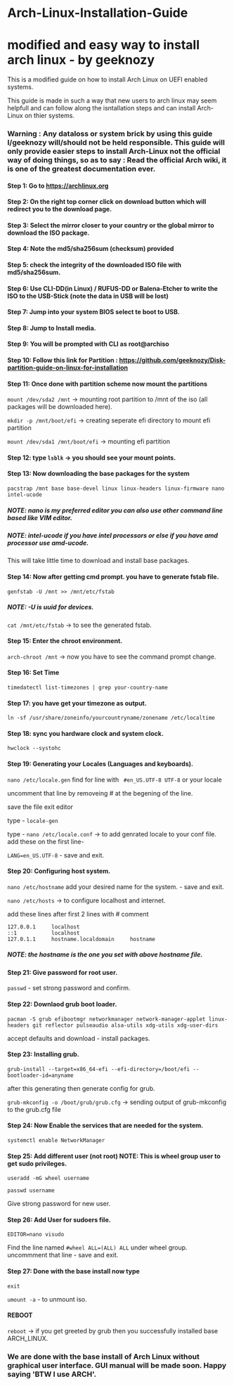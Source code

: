 # Arch-Linux-Installation-Guide

# modified and easy way to install arch linux - by geeknozy

This is a modified guide on how to install Arch Linux on UEFI enabled systems.

This guide is made in such a way that new users to arch linux may seem helpfull and can follow along the isntallation steps and can install Arch-Linux on thier systems.

### Warning : Any dataloss or system brick by using this guide I/geeknozy will/should not be held responsible. This guide will only provide easier steps to install Arch-Linux not the official way of doing things, so as to say : Read the official Arch wiki, it is one of the greatest documentation ever.


#### Step 1: Go to https://archlinux.org

#### Step 2: On the right top corner click on download button  which will redirect you to the download page.

#### Step 3: Select the mirror closer to your country or the global mirror to download the ISO package.

#### Step 4: Note the md5/sha256sum (checksum) provided

#### Step 5: check the integrity of the downloaded ISO file with md5/sha256sum.

#### Step 6: Use CLI-DD(in Linux) / RUFUS-DD or Balena-Etcher to write the ISO to the USB-Stick (note the data in USB will be lost)

#### Step 7: Jump into your system BIOS select te boot to USB.

#### Step 8: Jump to Install media.

#### Step 9: You will be prompted with CLI as root@archiso

#### Step 10: Follow this link for Partition : https://github.com/geeknozy/Disk-partition-guide-on-linux-for-installation

#### Step 11: Once done with partition scheme now mount the partitions

```mount /dev/sda2 /mnt``` -> mounting root partition to /mnt of the iso (all packages will be downloaded here).

```mkdir -p /mnt/boot/efi``` -> creating seperate efi directory to mount efi partition

```mount /dev/sda1 /mnt/boot/efi``` -> mounting efi partition 

#### Step 12: type ```lsblk``` -> you should see your mount points.

#### Step 13: Now downloading the base packages for the system

```pacstrap /mnt base base-devel linux linux-headers linux-firmware nano intel-ucode```

##### NOTE: nano is my preferred editor you can also use other command line based like VIM editor.
##### NOTE: intel-ucode if you have intel processors or else if you have amd processor use amd-ucode.

This will take little time to download and install base packages.

#### Step 14: Now after getting cmd prompt. you have to generate fstab file. 

```genfstab -U /mnt >> /mnt/etc/fstab```

##### NOTE: -U is uuid for devices.

```cat /mnt/etc/fstab``` -> to see the generated fstab.

#### Step 15: Enter the chroot environment.

```arch-chroot /mnt``` -> now you have to see the command prompt change.

#### Step 16: Set Time

```timedatectl list-timezones | grep your-country-name```

#### Step 17: you have get your timezone as output.

```ln -sf /usr/share/zoneinfo/yourcountryname/zonename /etc/localtime```

#### Step 18: sync you hardware clock and system clock.

```hwclock --systohc```

#### Step 19: Generating your Locales (Languages and keyboards).

```nano /etc/locale.gen```
find for line with ``` #en_US.UTF-8 UTF-8``` or your locale 

uncomment that line by removeing # at the begening of the line.

save the file exit editor 

type - ```locale-gen```

type - ```nano /etc/locale.conf``` -> to add genrated locale to your conf file.
add these on the first line- 

```LANG=en_US.UTF-8``` - save and exit.

#### Step 20: Configuring host system.

```nano /etc/hostname```
add your desired name for the system. - save and exit.

```nano /etc/hosts``` -> to configure localhost and internet.

add these lines after first 2 lines with # comment

```127.0.0.1     localhost```\
```::1           localhost```\
```127.0.1.1     hostname.localdomain     hostname```

##### NOTE: the hostname is the one you set with above hostname file.

#### Step 21: Give password for root user.

```passwd``` - set strong password and confirm.

#### Step 22: Downlaod grub boot loader.

```pacman -S grub efibootmgr networkmanager network-manager-applet linux-headers git reflector pulseaudio alsa-utils xdg-utils xdg-user-dirs```

accept defaults and download - install packages.

#### Step 23: Installing grub.

```grub-install --target=x86_64-efi --efi-directory=/boot/efi --bootloader-id=anyname```

after this generating then generate config for grub.

```grub-mkconfig -o /boot/grub/grub.cfg``` -> sending output of grub-mkconfig to the grub.cfg file

#### Step 24: Now Enable the services that are needed for the system.

```systemctl enable NetworkManager```

#### Step 25: Add different user (not root) NOTE: This is wheel group user to get sudo privileges.

```useradd -mG wheel username```

```passwd username```

Give strong password for new user.

#### Step 26: Add User for sudoers file.

```EDITOR=nano visudo```

Find the line named
```#wheel ALL=(ALL) ALL``` under wheel group.
uncommment that line - save and exit.

#### Step 27: Done with the base install now type 

```exit```

```umount -a``` - to unmount iso.
#### REBOOT
```reboot``` -> if you get greeted by grub then you successfully installed base ARCH_LINUX.

### We are done with the base install of Arch Linux without graphical user interface. GUI manual will be made soon. Happy saying 'BTW I use ARCH'.
